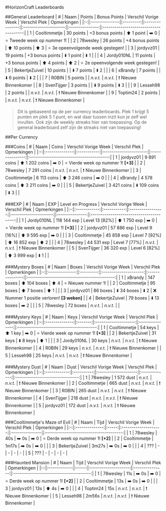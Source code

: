 #HorizonCraft Leaderboards

##General Leaderboard
| # |      Naam      |   Points  |   Bonus Points  |  Verschil Vorige Week |  Verschil Plek  |               Opmerkingen              |
|:-:|:--------------:|:---------:|:---------------:|:---------------------:|:---------------:|:--------------------------------------:|
| 1 |  Cooltimmetje  | 30 points | +3 bonus points |   :arrow_up: 1 point  | :arrow_right: 0 |     :star: Tweede week op nummer 1!    |
| 2 |    78wesley    | 26 points | +4 bonus points |  :arrow_up: 10 points |   :arrow_up: 3  | :star: 3e opeenvolgende week gestegen! |
| 3 |    jordyvz01   | 19 points | +3 bonus points |  :arrow_down: 1 point |  :arrow_down: 1 |                                        |
| 4 |   Jordy010NL   | 11 points | +3 bonus points |  :arrow_up: 4 points  |   :arrow_up: 2  | :star: 2e opeenvolgende week gestegen! |
| 5 | BekertjeZuivel | 10 points |                 | :arrow_down: 7 points |  :arrow_down: 2 |                                        |
| 6 |     xBrandy    |  7 points |                 | :arrow_down: 6 points |  :arrow_down: 2 |                                        |
| 7 |      R0BIN     |  5 points |                 |        *n.v.t.*       |     *n.v.t.*    |    :exclamation: Nieuwe Binnenkomer    |
| 8 |   SvenTijger   |  3 points |                 | :arrow_down: 9 points |  :arrow_down: 3 |                                        |
| 9 |    Lesseh98    |  2 points |                 |        *n.v.t.*       |     *n.v.t.*    |    :exclamation: Nieuwe Binnenkomer    |
| 9 |    Toptim24    |  2 points |                 |        *n.v.t.*       |     *n.v.t.*    |    :exclamation: Nieuwe Binnenkomer    |

> Dit is gebaseerd op de per currency leaderboards. 
> Plek 1 krijgt 5 punten en plek 5 1 punt, en wat daar tussen inzit kun je zelf wel invullen.
> Ook zijn de weekly streaks hier van toepassing. Op de general leaderboard zelf zijn de streaks niet van toepassing!

##Per Currency

###Coins
| # |      Naam      |    Coins    |  Verschil Vorige Week  |  Verschil Plek  |                Opmerkingen               |
|:-:|:--------------:|:-----------:|:----------------------:|:---------------:|:----------------------------------------:|
| 1 |    jordyvz01   | 9 891 coins | :arrow_up: 1 202 coins | :arrow_right: 0 | :star: Vierde week op nummer 1! **[+3]** |
| 2 |    78wesley    | 7 291 coins |        *n.v.t.*        |     *n.v.t.*    |     :exclamation: Nieuwe Binnenkomer     |
| 3 |  Cooltimmetje  | 6 113 coins | :arrow_up: 3 246 coins | :arrow_right: 0 |                                          |
| 4 |     xBrandy    | 4 578 coins | :arrow_up: 3 211 coins | :arrow_right: 0 |                                          |
| 5 | BekertjeZuivel | 3 421 coins | :arrow_down: 109 coins |  :arrow_down: 3 |                                          |

###EXP
| # |     Naam     |     EXP     | Level en Progress |  Verschil Vorige Week |  Verschil Plek  |                Opmerkingen               |
|:-:|:------------:|:-----------:|:-----------------:|:---------------------:|:---------------:|:----------------------------------------:|
| 1 |  Jordy010NL  | 118 144 exp |   Level 13 [82%]  |  :arrow_up: 1 750 exp | :arrow_right: 0 | :star: Vierde week op nummer 1! **[+3]** |
| 2 |   jordyvz01  |  57 886 exp |   Level 9 [16%]   |  :arrow_up: 9 595 exp | :arrow_right: 0 |                                          |
| 3 | Cooltimmetje |  45 858 exp |   Level 7 [92%]   | :arrow_up: 16 852 exp |   :arrow_up: 2  |                                          |
| 4 |   78wesley   |  44 531 exp |   Level 7 [77%]   |        *n.v.t.*       |     *n.v.t.*    |     :exclamation: Nieuwe Binnenkomer     |
| 5 |  SvenTijger  |  36 320 exp |   Level 6 [82%]   |  :arrow_up: 3 999 exp |  :arrow_down: 1 |                                          |

###Mystery Boxes
| # |      Naam      |   Boxes   |  Verschil Vorige Week |  Verschil Plek  |                  Opmerkingen                 |
|:-:|:--------------:|:---------:|:---------------------:|:---------------:|:--------------------------------------------:|
| 1 |     xBrandy    | 147 boxes |  :arrow_up: 104 boxes |   :arrow_up: 4  |            :star: Nieuwe nummer 1!           |
| 2 |  Cooltimmetje  |  95 boxes |   :arrow_up: 7 boxes  |   :arrow_up: 1  |                                              |
| 3 |    jordyvz01   |  86 boxes | :arrow_down: 34 boxes |  :arrow_down: 2 | :x: Nummer 1 positie verloren! **[3 weken]** |
| 4 | BekertjeZuivel |  79 boxes | :arrow_down: 13 boxes | :arrow_right: 2 |                                              |
| 5 |    78wesley    |  72 boxes |        *n.v.t.*       |     *n.v.t.*    |                                              |

###Mystery Keys
| # |      Naam      |   Keys  | Verschil Vorige Week |  Verschil Plek  |                Opmerkingen               |
|:-:|:--------------:|:-------:|:--------------------:|:---------------:|:----------------------------------------:|
| 1 |  Cooltimmetje  | 54 keys |   :arrow_up: 1 key   | :arrow_right: 0 | :star: Vierde week op nummer 1! **[+3]** |
| 2 | BekertjeZuivel | 31 keys |  :arrow_down: 8 keys |   :arrow_up: 1  |                                          |
| 3 |   Jordy010NL   | 30 keys |       *n.v.t.*       |     *n.v.t.*    |     :exclamation: Nieuwe Binnenkomer     |
| 4 |      R0BIN     | 29 keys |       *n.v.t.*       |     *n.v.t.*    |     :exclamation: Nieuwe Binnenkomer     |
| 5 |    Lesseh98    | 25 keys |       *n.v.t.*       |     *n.v.t.*    |     :exclamation: Nieuwe Binnenkomer     |

###Mystery Dust
| # |     Naam     |    Dust    | Verschil Vorige Week | Verschil Plek |            Opmerkingen           |
|:-:|:------------:|:----------:|:--------------------:|:-------------:|:--------------------------------:|
| 1 |   78wesley   | 1 572 dust |       *n.v.t.*       |    *n.v.t.*   | :exclamation: Nieuwe Binnenkomer |
| 2 | Cooltimmetje |  665 dust  |       *n.v.t.*       |    *n.v.t.*   | :exclamation: Nieuwe Binnenkomer |
| 3 |     R0BIN    |  265 dust  |       *n.v.t.*       |    *n.v.t.*   | :exclamation: Nieuwe Binnenkomer |
| 4 |  SvenTijger  |  218 dust  |       *n.v.t.*       |    *n.v.t.*   | :exclamation: Nieuwe Binnenkomer |
| 5 |   jordyvz01  |  172 dust  |       *n.v.t.*       |    *n.v.t.*   | :exclamation: Nieuwe Binnenkomer |

###Cooltimmetje's Maze of Evil
| # |      Naam      |  Tijd | Verschil Vorige Week |  Verschil Plek  |               Opmerkingen               |
|:-:|:--------------:|:-----:|:--------------------:|:---------------:|:---------------------------------------:|
| 1 |    78wesley    |  40s  |   :arrow_right: 0s   | :arrow_right: 0 | :star: Derde week op nummer 1! **[+2]** |
| 2 |  Cooltimmetje  | 1m17s |   :arrow_right: 0s   | :arrow_right: 0 |                                         |
| 3 | BekertjeZuivel | 3m27s |   :arrow_right: 0s   | :arrow_right: 0 |                                         |
| 4 |       ???      |   -   |           -          |        -        |                    -                    |
| 5 |       ???      |   -   |           -          |        -        |                    -                    |

###Haunted Mansion
| # |     Naam     |  Tijd | Verschil Vorige Week |  Verschil Plek  |               Opmerkingen               |
|:-:|:------------:|:-----:|:--------------------:|:---------------:|:---------------------------------------:|
| 1 |   78wesley   |  11s  |   :arrow_right: 0s   | :arrow_right: 0 | :star: Derde week op nummer 1! **[+2]** |
| 2 | Cooltimmetje |  13s  |   :arrow_right: 0s   | :arrow_right: 0 |                                         |
| 3 |   jordyvz01  |  13s  |     :arrow_up: 4s    | :arrow_right: 0 |                                         |
| 4 |   Toptim24   |  15s  |       *n.v.t.*       |     *n.v.t.*    |     :exclamation: Nieuwe Binnenkomer    |
| 5 |   Lesseh98   | 2m56s |       *n.v.t.*       |     *n.v.t.*    |     :exclamation: Nieuwe Binnenkomer    |
